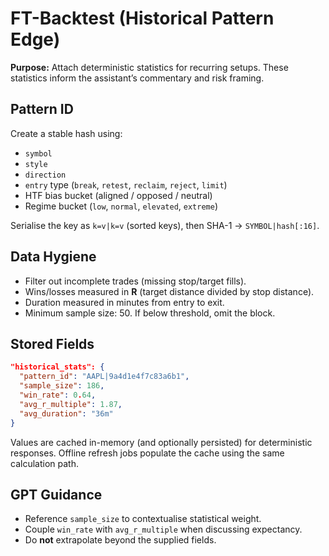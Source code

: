 # FT-Backtest (Historical Pattern Edge)

**Purpose:** Attach deterministic statistics for recurring setups. These statistics inform the assistant’s commentary and risk framing.

## Pattern ID

Create a stable hash using:

- `symbol`
- `style`
- `direction`
- `entry` type (`break`, `retest`, `reclaim`, `reject`, `limit`)
- HTF bias bucket (aligned / opposed / neutral)
- Regime bucket (`low`, `normal`, `elevated`, `extreme`)

Serialise the key as `k=v|k=v` (sorted keys), then SHA-1 → `SYMBOL|hash[:16]`.

## Data Hygiene

- Filter out incomplete trades (missing stop/target fills).
- Wins/losses measured in **R** (target distance divided by stop distance).
- Duration measured in minutes from entry to exit.
- Minimum sample size: 50. If below threshold, omit the block.

## Stored Fields

```json
"historical_stats": {
  "pattern_id": "AAPL|9a4d1e4f7c83a6b1",
  "sample_size": 186,
  "win_rate": 0.64,
  "avg_r_multiple": 1.87,
  "avg_duration": "36m"
}
```

Values are cached in-memory (and optionally persisted) for deterministic responses. Offline refresh jobs populate the cache using the same calculation path.

## GPT Guidance

- Reference `sample_size` to contextualise statistical weight.
- Couple `win_rate` with `avg_r_multiple` when discussing expectancy.
- Do **not** extrapolate beyond the supplied fields.
